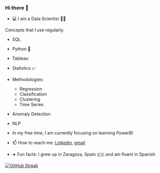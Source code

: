 ### Hi there 👋

<!--
**natasharivers/natasharivers** is a ✨ _special_ ✨ repository because its `README.md` (this file) appears on your GitHub profile.
-->

- :computer: I am a Data Scientist :woman_student:

Concepts that I use regularly:
  - SQL
  - Python :snake:
  - Tableau 
  - Statistics :chart_with_upwards_trend: 
  - Methodologies:
    - Regression
    - Classification
    - Clustering
    - Time Series
  - Anomaly Detection
  - NLP
  
- In my free time, I am currently focusing on learning PowerBI

- 📫 How to reach me: [Linkedin](https://www.linkedin.com/in/natasha-rivers/), [gmail](natasha.tanya.rivers@gmail.com)

- :airplane: Fun facts: I grew up in Zaragoza, Spain :es: and am fluent in Spanish

[![GitHub Streak](https://github-readme-streak-stats.herokuapp.com?user=natasharivers&theme=merko)](https://git.io/streak-stats)
